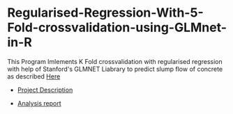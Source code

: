 # Regularised-Regression-With-5-Fold-crossvalidation-using-GLMnet-in-R

This Program Imlements K Fold crossvalidation with regularised regression with help of Stanford's GLMNET Liabrary to predict slump flow of concrete as described
[Here](Slump%20Flow.pdf)

* [Project Description](Description.pdf)

* [Analysis report](Intro%20to%20ML%20Project%201%20Report.pdf)
